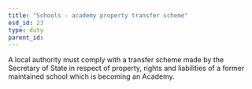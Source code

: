 ```yaml
---
title: "Schools - academy property transfer scheme"
esd_id: 23
type: duty
parent_id:  
---
```


A local authority must comply with a transfer scheme made by the Secretary of State in respect of property, rights and liabilities of a former maintained school which is becoming an Academy.


